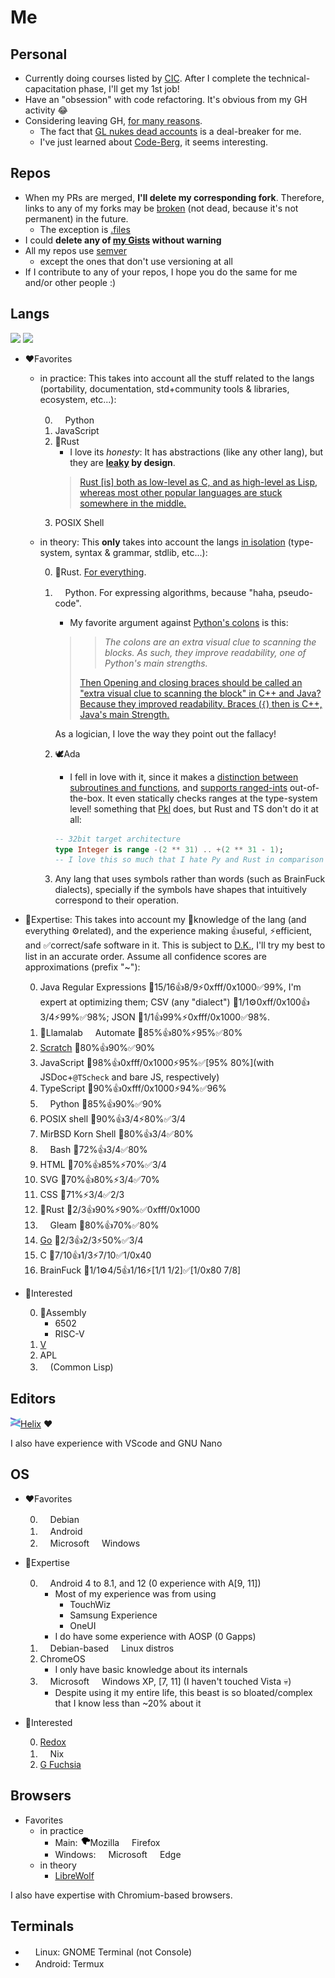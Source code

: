 # Me

## Personal
- Currently doing courses listed by [CIC](https://cincinnatus.edu.do). After I complete the technical-capacitation phase, I'll get my 1st job!
- Have an "obsession" with code refactoring. It's obvious from my GH activity 😂
- Considering leaving GH, [for many reasons](https://gavinhoward.com/2020/04/i-am-moving-away-from-github).
	- The fact that [GL nukes dead accounts](https://about.gitlab.com/privacy/#how-does-gitLab-secure-my-personal-data) is a deal-breaker for me.
	- I've just learned about [Code-Berg](https://codeberg.org), it seems interesting.

## Repos
- When my PRs are merged, **I'll delete my corresponding fork**. Therefore, links to any of my forks may be [broken](https://en.wikipedia.org/wiki/Link_rot) (not dead, because it's not permanent) in the future.
	- The exception is [.files](https://github.com/Rudxain/dotfiles)
- I could **delete any of [my Gists](https://gist.github.com/Rudxain) without warning**
- All my repos use [semver](https://semver.org)
	- except the ones that don't use versioning at all
- If I contribute to any of your repos, I hope you do the same for me and/or other people :)

## Langs
[![](https://github-readme-stats.vercel.app/api/top-langs/?username=rudxain&layout=compact&langs_count=8&size_weight=0.5&count_weight=0.5&hide=kotlin#gh-light-mode-only)](https://github.com/anuraghazra/github-readme-stats#gh-light-mode-only)
[![](https://github-readme-stats.vercel.app/api/top-langs/?username=rudxain&layout=compact&langs_count=8&size_weight=0.5&count_weight=0.5&hide=kotlin&theme=dark#gh-dark-mode-only)](https://github.com/anuraghazra/github-readme-stats#gh-dark-mode-only)

- ❤Favorites
	- in practice:
	This takes into account all the stuff related to the langs (portability, documentation, std+community tools & libraries, ecosystem, etc...):
	
		0. <img src=https://s3.dualstack.us-east-2.amazonaws.com/pythondotorg-assets/media/files/python-logo-only.svg width=16em height=16em>Python
		1. JavaScript
		2. 🦀Rust
			- I love its _honesty_: It has abstractions (like any other lang), but they are **[leaky](https://www.joelonsoftware.com/2002/11/11/the-law-of-leaky-abstractions) by design**.
			> [Rust \[is\] both as low-level as C, and as high-level as Lisp, whereas most other popular languages are stuck somewhere in the middle.](https://github.com/0atman/noboilerplate/blob/1eab51863994129b0c31f1d6925c5bd6299f4dc9/scripts/03-rust-turtles-all-the-way-down.md) 
		4. POSIX Shell

	- in theory:
	This **only** takes into account the langs [in isolation](https://en.wikipedia.org/wiki/Spherical_cow) (type-system, syntax & grammar, stdlib, etc...):
	
		0. 🦀Rust. [For everything](https://github.com/ansuz/RIIR/issues/39#issuecomment-2039122371).
		1. <img src=https://s3.dualstack.us-east-2.amazonaws.com/pythondotorg-assets/media/files/python-logo-only.svg width=16em height=16em>Python. For expressing algorithms, because "haha, pseudo-code".
			- My favorite argument against [Python's colons](https://docs.python.org/3/faq/design.html#why-are-colons-required-for-the-if-while-def-class-statements) is this:
			> > _The colons are an extra visual clue to scanning the blocks. As such, they improve readability, one of Python's main strengths._
			> 
			> [Then Opening and closing braces should be called an "extra visual clue to scanning the block" in C++ and Java? Because they improved readability. Braces (`{`) then is C++, Java's main Strength.](https://wiki.c2.com/?SyntacticallySignificantWhitespaceConsideredHarmful)
			
			As a logician, I love the way they point out the fallacy!
		3. 🕊Ada
			- I fell in love with it, since it makes a [distinction between subroutines and functions](https://learn.adacore.com/courses/intro-to-ada/chapters/subprograms.html), and [supports ranged-ints](https://learn.adacore.com/courses/intro-to-ada/chapters/strongly_typed_language.html#integers) out-of-the-box. It even statically checks ranges at the type-system level! something that [Pkl](https://pkl-lang.org/main/current/language-reference/index.html#integers) does, but Rust and TS don't do it at all:
			```ada
			-- 32bit target architecture
			type Integer is range -(2 ** 31) .. +(2 ** 31 - 1);
			-- I love this so much that I hate Py and Rust in comparison 😭
			```
		4. Any lang that uses symbols rather than words (such as BrainFuck dialects), specially if the symbols have shapes that intuitively correspond to their operation.

- 🧠Expertise: This takes into account my 📕knowledge of the lang (and everything ⚙️related), and the experience making 👍useful, ⚡efficient, and ✅correct/safe software in it.
This is subject to [D.K.](https://en.wikipedia.org/wiki/Dunning%E2%80%93Kruger_effect), I'll try my best to list in an accurate order. Assume all confidence scores are approximations (prefix "~"):

	0. Java Regular Expressions 📕15/16👍8/9⚡0xfff/0x1000✅99%, I'm expert at optimizing them; CSV \(any "dialect") 📕1/1⚙️0xff/0x100👍3/4⚡99%✅98%; JSON 📕1/1👍99%⚡0xfff/0x1000✅98%.
	1. 🦙Llamalab <img src=https://llamalab.com/img/automate/ic_launcher-128.png width=16em height=16em>Automate 📕85%👍80%⚡95%✅80%
	2. [Scratch](https://scratch.mit.edu) 📕80%👍90%✅90%
	3. JavaScript 📕98%👍0xfff/0x1000⚡95%✅\[95% 80%]\(with JSDoc+`@TScheck` and bare JS, respectively)
	4. TypeScript 📕90%👍0xfff/0x1000⚡94%✅96%
	5. <img src=https://s3.dualstack.us-east-2.amazonaws.com/pythondotorg-assets/media/files/python-logo-only.svg width=16em height=16em>Python 📕85%👍90%✅90%
	6. POSIX shell 📕90%👍3/4⚡80%✅3/4
	7. MirBSD Korn Shell 📕80%👍3/4✅80%
	8. <img src=https://raw.githubusercontent.com/odb/official-bash-logo/master/assets/Logos/Icons/SVG/16x16.svg width=16em height=16em>Bash 📕72%👍3/4✅80%
	9. HTML 📕70%👍85%⚡70%✅3/4
	10. SVG 📕70%👍80%⚡3/4✅70%
	11. CSS 📕71%⚡3/4✅2/3
	12. 🦀Rust 📕2/3👍90%⚡90%✅0xfff/0x1000
	13. <img src=https://gleam.run/images/lucy/lucy.svg width=16em height=16em>Gleam 📕80%👍70%✅80%
	14. [Go](https://github.com/golang/go) 📕2/3👍2/3⚡50%✅3/4
	15. C 📕7/10👍1/3⚡7/10✅1/0x40
	16. BrainFuck 📕1/1⚙️4/5👍1/16⚡\[1/1 1/2]✅\[1/0x80 7/8]

- 👀Interested

	0. 💾Assembly
		- 6502
		- RISC-V
	0. [V](https://github.com/vlang/v)
	1. APL
	2. <img src=https://upload.wikimedia.org/wikipedia/commons/4/48/Lisp_logo.svg width=16em height=16em>(Common Lisp)

## Editors
<img src=https://raw.githubusercontent.com/helix-editor/helix/master/logo.svg width=16em height=16em>[Helix](https://github.com/helix-editor/helix) ❤

I also have experience with VScode and GNU Nano

## OS
- ❤Favorites

	0. <img src=https://www.debian.org/logos/openlogo-nd.svg width=16em height=16em>Debian
	1. <img src=https://upload.wikimedia.org/wikipedia/commons/e/e0/Android_robot_%282014-2019%29.svg width=16em height=16em>Android
	2. <img src=https://upload.wikimedia.org/wikipedia/commons/2/25/Microsoft_icon.svg width=16em height=16em>Microsoft <img src=https://upload.wikimedia.org/wikipedia/commons/4/48/Windows_logo_-_2012_%28dark_blue%29.svg width=16em height=16em>Windows

- 🧠Expertise

	0. <img src=https://upload.wikimedia.org/wikipedia/commons/e/e0/Android_robot_%282014-2019%29.svg width=16em height=16em>Android 4 to 8.1, and 12 (0 experience with A\[9, 11])
		- Most of my experience was from using
			- TouchWiz
			- Samsung Experience
			- OneUI
		- I do have some experience with AOSP (0 Gapps)
	2. <img src=https://www.debian.org/logos/openlogo-nd.svg width=16em height=16em>Debian-based <img src=https://upload.wikimedia.org/wikipedia/commons/3/3c/TuxFlat.svg width=16em height=16em>Linux distros 
	3. ChromeOS
		- I only have basic knowledge about its internals
	5. <img src=https://upload.wikimedia.org/wikipedia/commons/2/25/Microsoft_icon.svg width=16em height=16em>Microsoft <img src=https://upload.wikimedia.org/wikipedia/commons/4/48/Windows_logo_-_2012_%28dark_blue%29.svg width=16em height=16em>Windows XP, \[7, 11] (I haven't touched Vista 💀)
		- Despite using it my entire life, this beast is so bloated/complex that I know less than ~20% about it

- 👀Interested

	0. [Redox](https://www.redox-os.org)
	1. <img src=https://raw.githubusercontent.com/NixOS/nixos-artwork/f84c13adae08e860a7c3f76ab3a9bef916d276cc/logo/nix-snowflake-colours.svg width=16em height=16em>Nix
	2. [G Fuchsia](https://fuchsia.dev)

## Browsers
- Favorites
	- in practice
		- Main: <img src=https://raw.githubusercontent.com/mdn/yari/2720d1f9998be94428a822dcc06946d6a53879d0/client/src/assets/dino.svg width=16em height=16em>Mozilla <img src=https://upload.wikimedia.org/wikipedia/commons/a/a0/Firefox_logo%2C_2019.svg width=16em height=16em>Firefox
		- Windows: <img src=https://upload.wikimedia.org/wikipedia/commons/2/25/Microsoft_icon.svg width=16em height=16em>Microsoft <img src=https://upload.wikimedia.org/wikipedia/commons/9/98/Microsoft_Edge_logo_%282019%29.svg width=16em height=16em>Edge
	- in theory
		- [LibreWolf](https://librewolf.net)

I also have expertise with Chromium-based browsers.

## Terminals

- <img src=https://upload.wikimedia.org/wikipedia/commons/3/3c/TuxFlat.svg width=16em height=16em>Linux: GNOME Terminal (not Console)
- <img src=https://upload.wikimedia.org/wikipedia/commons/e/e0/Android_robot_%282014-2019%29.svg width=16em height=16em>Android: Termux
